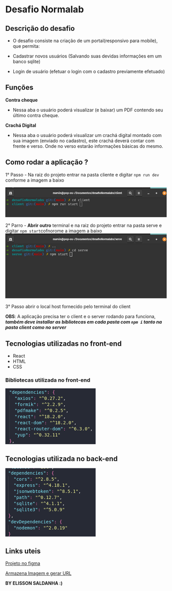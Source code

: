 # Desafio Normalab

## Descrição do desafio

* O desafio consiste na criação de um portal(responsivo para mobile), que permita:

* Cadastrar novos usuários (Salvando suas devidas informações em um banco sqlite)
  
* Login de usuário (efetuar o login com o cadastro previamente efetuado)

## Funções 
**Contra cheque**
* Nessa aba o usuário poderá visualizar (e baixar) um PDF contendo seu último contra cheque. 

**Crachá Digital**
* Nessa aba o usuário poderá visualizar um crachá digital montado com sua imagem (enviado
no cadastro), este crachá deverá contar com frente e verso. Onde no verso estarão
informações básicas do mesmo. 

## Como rodar a aplicação ?

1° Passo - Na raiz do projeto entrar na pasta cliente e digitar ```npm run dev ``` conforme a imagem a baixo

![rodar Cliente](./imgReadme/entraERodarCliente.png)

2° Parro - **Abrir outro** terminal e na raiz do projeto entrar na pasta serve e digitar ```npm start```cofnorome a imagem a baixo
![rodar Serve](./imgReadme/entrarERodarServe.png)

3° Passo abrir o local host fornecido pelo terminal do client

**OBS**: A aplicação precisa ter o client e o server rodando para funciona, ***também deve installar as bibliotecas em cada pasta com ```npm i``` tanto na pasta client como no server***


## Tecnologias utilizadas no front-end

* React
* HTML
* CSS

### Bibliotecas utilizada no front-end

![Bibliotecas](./imgReadme/bibliotecaFront.png)

## Tecnologias utilizada no back-end

![Bibliotecas](./imgReadme/bibliotecaBack.png)

## Links uteis

[Projeto no figma](https://www.figma.com/file/6OCComfk31TA1HMzBEXH4v/NormaLab?node-id=52%3A60)

[Armazena Imagem e gerar URL](https://postimg.cc/JD6M5Ynw/ea4747d3)


**BY ELISSON SALDANHA :)**